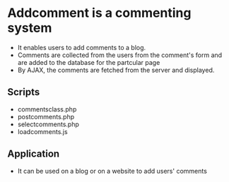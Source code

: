 # Addcomment is a commenting system
* It enables users to add comments to a blog. 
* Comments are collected from the users from
 the comment's form and are added to the database
for the partcular page
* By AJAX, the comments are fetched from the server
and displayed.
## Scripts
* commentsclass.php
* postcomments.php
* selectcomments.php
* loadcomments.js
## Application
* It can be used on a blog or on a website to add users' comments






